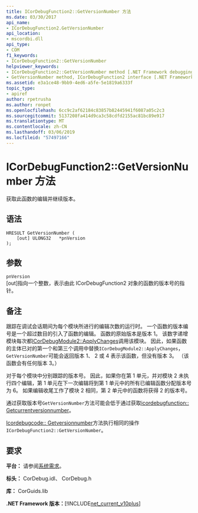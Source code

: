 ```yaml
---
title: ICorDebugFunction2::GetVersionNumber 方法
ms.date: 03/30/2017
api_name:
- ICorDebugFunction2.GetVersionNumber
api_location:
- mscordbi.dll
api_type:
- COM
f1_keywords:
- ICorDebugFunction2::GetVersionNumber
helpviewer_keywords:
- ICorDebugFunction2::GetVersionNumber method [.NET Framework debugging]
- GetVersionNumber method, ICorDebugFunction2 interface [.NET Framework debugging]
ms.assetid: e3a1ce48-9bb9-4ed6-a5fe-5e1819a6333f
topic_type:
- apiref
author: rpetrusha
ms.author: ronpet
ms.openlocfilehash: 6cc9c2af62184c83857b82445941f6087a05c2c3
ms.sourcegitcommit: 5137208fa414d9ca3c58cdfd2155ac81bc89e917
ms.translationtype: MT
ms.contentlocale: zh-CN
ms.lasthandoff: 03/06/2019
ms.locfileid: "57497166"
---
```

# <a name="icordebugfunction2getversionnumber-method"></a>ICorDebugFunction2::GetVersionNumber 方法
获取此函数的编辑并继续版本。  
  
## <a name="syntax"></a>语法  
  
```  
HRESULT GetVersionNumber (  
    [out] ULONG32   *pnVersion  
);  
```  
  
## <a name="parameters"></a>参数  
 `pnVersion`  
 [out]指向一个整数，表示由此 ICorDebugFunction2 对象的函数的版本号的指针。  
  
## <a name="remarks"></a>备注  
 跟踪在调试会话期间为每个模块所进行的编辑次数的运行时。 一个函数的版本编号是一个超过数目的引入了函数的编辑。 函数的原始版本是版本 1。 该数字递增模块每次都[ICorDebugModule2::ApplyChanges](../../../../docs/framework/unmanaged-api/debugging/icordebugmodule2-applychanges-method.md)调用该模块。 因此，如果函数的主体已对的第一个和第三个调用中替换`ICorDebugModule2::ApplyChanges`，`GetVersionNumber`可能会返回版本 1、 2 或 4 表示该函数，但没有版本 3。 （该函数会有任何版本 3。）  
  
 对于每个模块中分别跟踪的版本号。 因此，如果你在第 1 单元，并对模块 2 未执行四个编辑，第 1 单元在下一次编辑将到第 1 单元中的所有已编辑函数分配版本号为 6。 如果编辑收尾工作了模块 2 相同，第 2 单元中的函数将获得 2 的版本号。  
  
 通过获取版本号`GetVersionNumber`方法可能会低于通过获取[icordebugfunction:: Getcurrentversionnumber](../../../../docs/framework/unmanaged-api/debugging/icordebugfunction-getcurrentversionnumber-method.md)。  
  
 [Icordebugcode:: Getversionnumber](../../../../docs/framework/unmanaged-api/debugging/icordebugcode-getversionnumber-method.md)方法执行相同的操作`ICorDebugFunction2::GetVersionNumber`。  
  
## <a name="requirements"></a>要求  
 **平台：** 请参阅[系统需求](../../../../docs/framework/get-started/system-requirements.md)。  
  
 **标头：** CorDebug.idl、 CorDebug.h  
  
 **库：** CorGuids.lib  
  
 **.NET Framework 版本：**[!INCLUDE[net_current_v10plus](../../../../includes/net-current-v10plus-md.md)]
